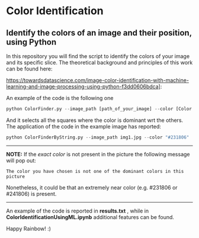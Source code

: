 # Color Identification

## Identify the colors of an image and their position, using Python 

In this repository you will find the script to identify the colors of your image and its specific slice. 
The theoretical background and principles of this work can be found here:

https://towardsdatascience.com/image-color-identification-with-machine-learning-and-image-processing-using-python-f3dd0606bdca]:

An example of the code is the following one
```python
python ColorFinder.py --image_path [path_of_your_image] --color [Color String] --color_number [How many colors you have in your image]
```

And it selects all the squares where the color is dominant wrt the others. 
The application of the code in the example image has reported:
```python
python ColorFinderByString.py --image_path img1.jpg --color "#231806"  --color_number 10
```
***
__NOTE:__ If the _exact color_ is not present in the picture the following message will pop out:
```
The color you have chosen is not one of the dominant colors in this picture

```
Nonetheless, it could be that an extremely near color (e.g. #231806 or #241806) is present. 
***

An example of the code is reported in __results.txt__ , while in __ColorIdentificationUsingML.ipynb__ additional features can be found. 



Happy Rainbow! :) 
